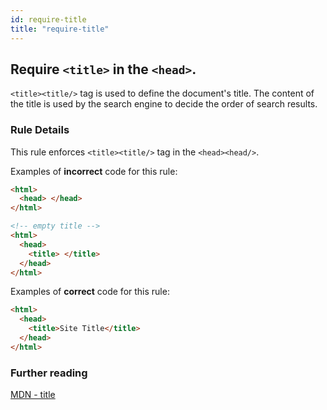 ```yaml
---
id: require-title
title: "require-title"
---
```


## Require `<title>` in the `<head>`.

`<title><title/>` tag is used to define the document's title.
The content of the title is used by the search engine to decide the order of search results.

### Rule Details

This rule enforces `<title><title/>` tag in the `<head><head/>`.

Examples of **incorrect** code for this rule:

```html
<html>
  <head> </head>
</html>

<!-- empty title -->
<html>
  <head>
    <title> </title>
  </head>
</html>
```

Examples of **correct** code for this rule:

```html
<html>
  <head>
    <title>Site Title</title>
  </head>
</html>
```

### Further reading

[MDN - title](https://developer.mozilla.org/en-US/docs/Web/HTML/Element/title)
